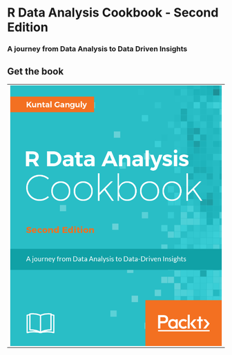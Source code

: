 # R Data Analysis Cookbook - Second Edition
### A journey from Data Analysis to Data Driven Insights

## Get the book
<table style="width:100%" >
  <tr>
    <td><a target="_blank" href="https://www.packtpub.com/big-data-and-business-intelligence/r-data-analysis-cookbook-second-edition">
    <img src="./image_gallery/R-packt_logo.png" alt="packt" align="middle"/>
    </a></td>
  </tr>
</table>
